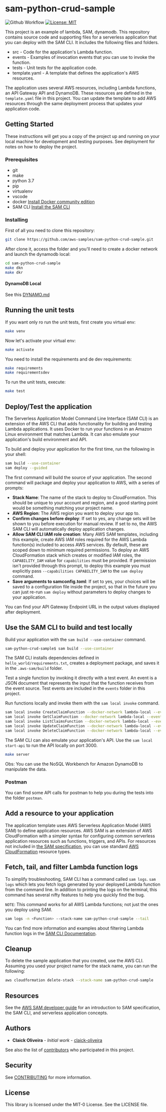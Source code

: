 # sam-python-crud-sample

![Github Workflow](https://github.com/aws-samples/sam-python-crud-sample/workflows/Python%20package/badge.svg)
[![License: MIT](https://img.shields.io/badge/License-MIT-blue.svg)](https://opensource.org/licenses/MIT)

This project is an example of lambda, SAM, dynamodb. This repository contains source code and supporting files for a serverless application that you can deploy with the SAM CLI. It includes the following files and folders.

- src - Code for the application's Lambda function.
- events - Examples of invocation events that you can use to invoke the function.
- tests - Unit tests for the application code.
- template.yaml - A template that defines the application's AWS resources.

The application uses several AWS resources, including Lambda functions, an API Gateway API and DynamoDB. These resources are defined in the `template.yaml` file in this project. You can update the template to add AWS resources through the same deployment process that updates your application code.

## Getting Started

These instructions will get you a copy of the project up and running on your local machine for development and testing purposes. See deployment for notes on how to deploy the project.

### Prerequisites

- git
- make
- python 3.7
- pip
- virtualenv
- vscode
- docker [Install Docker community edition](https://hub.docker.com/search/?type=edition&offering=community)
- SAM CLI [Install the SAM CLI](https://docs.aws.amazon.com/serverless-application-model/latest/developerguide/serverless-sam-cli-install.html)

### Installing

First of all you need to clone this repository:

``` bash
git clone https://github.com/aws-samples/sam-python-crud-sample.git
```

After clone it, access the folder and you'll need to create a docker network and launch the dynamodb local:

```bash
cd sam-python-crud-sample
make dkn
make dkr
```

#### DynamoDB Local

See this [DYNAMO.md](https://github.com/aws-samples/sam-python-crud-sample/blob/main/DYNAMO.md)

## Running the unit tests

If you want only ro run the unit tests, first create you virtual env:

``` bash
make venv
```

Now let's activate your virtual env:

``` bash
make activate
```

You need to install the requirements and de dev requirements:

``` bash
make requirements
make requirementsdev
```

To run the unit tests, execute:

```bash
make test
```

## Deploy/Test the application

The Serverless Application Model Command Line Interface (SAM CLI) is an extension of the AWS CLI that adds functionality for building and testing Lambda applications. It uses Docker to run your functions in an Amazon Linux environment that matches Lambda. It can also emulate your application's build environment and API.

To build and deploy your application for the first time, run the following in your shell:

```bash
sam build --use-container
sam deploy --guided
```

The first command will build the source of your application. The second command will package and deploy your application to AWS, with a series of prompts:

- **Stack Name**: The name of the stack to deploy to CloudFormation. This should be unique to your account and region, and a good starting point would be something matching your project name.
- **AWS Region**: The AWS region you want to deploy your app to.
- **Confirm changes before deploy**: If set to yes, any change sets will be shown to you before execution for manual review. If set to no, the AWS SAM CLI will automatically deploy application changes.
- **Allow SAM CLI IAM role creation**: Many AWS SAM templates, including this example, create AWS IAM roles required for the AWS Lambda function(s) included to access AWS services. By default, these are scoped down to minimum required permissions. To deploy an AWS CloudFormation stack which creates or modified IAM roles, the `CAPABILITY_IAM` value for `capabilities` must be provided. If permission isn't provided through this prompt, to deploy this example you must explicitly pass `--capabilities CAPABILITY_IAM` to the `sam deploy` command.
- **Save arguments to samconfig.toml**: If set to yes, your choices will be saved to a configuration file inside the project, so that in the future you can just re-run `sam deploy` without parameters to deploy changes to your application.

You can find your API Gateway Endpoint URL in the output values displayed after deployment.

## Use the SAM CLI to build and test locally

Build your application with the `sam build --use-container` command.

```bash
sam-python-crud-sample$ sam build --use-container
```

The SAM CLI installs dependencies defined in `hello_world/requirements.txt`, creates a deployment package, and saves it in the `.aws-sam/build` folder.

Test a single function by invoking it directly with a test event. An event is a JSON document that represents the input that the function receives from the event source. Test events are included in the `events` folder in this project.

Run functions locally and invoke them with the `sam local invoke` command.

```bash
sam local invoke CreateClaimFunction --docker-network lambda-local --event events/create_claim_event.json --parameter-overrides Table=Claims Region=us-east-1 AWSEnv=AWS_SAM_LOCAL
sam local invoke GetClaimFunction --docker-network lambda-local --event events/get_claim_event.json --parameter-overrides Table=Claims Region=us-east-1 AWSEnv=AWS_SAM_LOCAL
sam local invoke ListClaimsFunction --docker-network lambda-local --event events/list_claims_event.json --parameter-overrides Table=Claims Region=us-east-1 AWSEnv=AWS_SAM_LOCAL
sam local invoke UpdateClaimFunction --docker-network lambda-local --event events/update_claim_event.json --parameter-overrides Table=Claims Region=us-east-1 AWSEnv=AWS_SAM_LOCAL
sam local invoke DeleteClaimFunction --docker-network lambda-local --event events/delete_claim_event.json --parameter-overrides Table=Claims Region=us-east-1 AWSEnv=AWS_SAM_LOCAL
```

The SAM CLI can also emulate your application's API. Use the `sam local start-api` to run the API locally on port 3000.

```bash
make server
```

Obs: You can use the NoSQL Workbench for Amazon DynamoDB to manipulate the data.

### Postman

You can find some API calls for postman to help you during the tests into the folder `postman`.

## Add a resource to your application

The application template uses AWS Serverless Application Model (AWS SAM) to define application resources. AWS SAM is an extension of AWS CloudFormation with a simpler syntax for configuring common serverless application resources such as functions, triggers, and APIs. For resources not included in [the SAM specification](https://github.com/awslabs/serverless-application-model/blob/master/versions/2016-10-31.md), you can use standard [AWS CloudFormation](https://docs.aws.amazon.com/AWSCloudFormation/latest/UserGuide/aws-template-resource-type-ref.html) resource types.

## Fetch, tail, and filter Lambda function logs

To simplify troubleshooting, SAM CLI has a command called `sam logs`. `sam logs` which lets you fetch logs generated by your deployed Lambda function from the command line. In addition to printing the logs on the terminal, this command has several nifty features to help you quickly find the bug.

`NOTE`: This command works for all AWS Lambda functions; not just the ones you deploy using SAM.

```bash
sam logs -n <Function> --stack-name sam-python-crud-sample --tail
```

You can find more information and examples about filtering Lambda function logs in the [SAM CLI Documentation](https://docs.aws.amazon.com/serverless-application-model/latest/developerguide/serverless-sam-cli-logging.html).

## Cleanup

To delete the sample application that you created, use the AWS CLI. Assuming you used your project name for the stack name, you can run the following:

```bash
aws cloudformation delete-stack --stack-name sam-python-crud-sample
```

## Resources

See the [AWS SAM developer guide](https://docs.aws.amazon.com/serverless-application-model/latest/developerguide/what-is-sam.html) for an introduction to SAM specification, the SAM CLI, and serverless application concepts.

## Authors

- **Claick Oliveira** - *Initial work* - [claick-oliveira](https://github.com/claick-oliveira)

See also the list of [contributors](https://github.com/aws-samples/sam-python-crud-sample/contributors) who participated in this project.

## Security

See [CONTRIBUTING](CONTRIBUTING.md#security-issue-notifications) for more information.

## License

This library is licensed under the MIT-0 License. See the LICENSE file.
